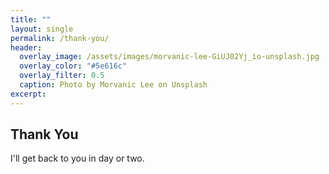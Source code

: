 ```yaml
---
title: ""
layout: single
permalink: /thank-you/
header:
  overlay_image: /assets/images/morvanic-lee-GiUJ02Yj_io-unsplash.jpg
  overlay_color: "#5e616c"
  overlay_filter: 0.5  
  caption: Photo by Morvanic Lee on Unsplash
excerpt:
---
```


## Thank You  

I'll get back to you in day or two.
